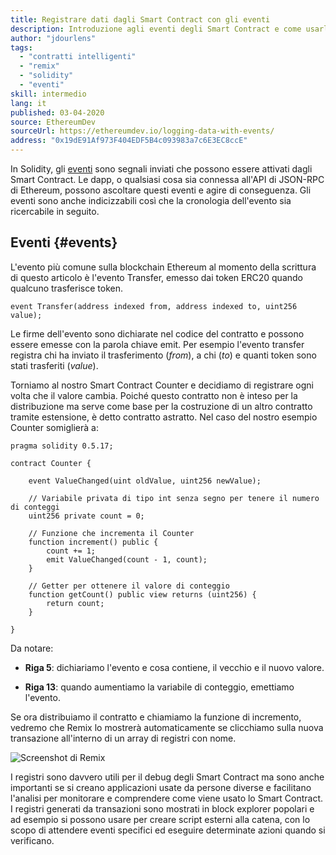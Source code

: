 ```yaml
---
title: Registrare dati dagli Smart Contract con gli eventi
description: Introduzione agli eventi degli Smart Contract e come usarli per registrare dati
author: "jdourlens"
tags:
  - "contratti intelligenti"
  - "remix"
  - "solidity"
  - "eventi"
skill: intermedio
lang: it
published: 03-04-2020
source: EthereumDev
sourceUrl: https://ethereumdev.io/logging-data-with-events/
address: "0x19dE91Af973F404EDF5B4c093983a7c6E3EC8ccE"
---
```


In Solidity, gli [eventi](/developers/docs/smart-contracts/anatomy/#events-and-logs) sono segnali inviati che possono essere attivati dagli Smart Contract. Le dapp, o qualsiasi cosa sia connessa all'API di JSON-RPC di Ethereum, possono ascoltare questi eventi e agire di conseguenza. Gli eventi sono anche indicizzabili così che la cronologia dell'evento sia ricercabile in seguito.

## Eventi {#events}

L'evento più comune sulla blockchain Ethereum al momento della scrittura di questo articolo è l'evento Transfer, emesso dai token ERC20 quando qualcuno trasferisce token.

```solidity
event Transfer(address indexed from, address indexed to, uint256 value);
```

Le firme dell'evento sono dichiarate nel codice del contratto e possono essere emesse con la parola chiave emit. Per esempio l'evento transfer registra chi ha inviato il trasferimento (_from_), a chi (_to_) e quanti token sono stati trasferiti (_value_).

Torniamo al nostro Smart Contract Counter e decidiamo di registrare ogni volta che il valore cambia. Poiché questo contratto non è inteso per la distribuzione ma serve come base per la costruzione di un altro contratto tramite estensione, è detto contratto astratto. Nel caso del nostro esempio Counter somiglierà a:

```solidity
pragma solidity 0.5.17;

contract Counter {

    event ValueChanged(uint oldValue, uint256 newValue);

    // Variabile privata di tipo int senza segno per tenere il numero di conteggi
    uint256 private count = 0;

    // Funzione che incrementa il Counter
    function increment() public {
        count += 1;
        emit ValueChanged(count - 1, count);
    }

    // Getter per ottenere il valore di conteggio
    function getCount() public view returns (uint256) {
        return count;
    }

}
```

Da notare:

- **Riga 5**: dichiariamo l'evento e cosa contiene, il vecchio e il nuovo valore.

- **Riga 13**: quando aumentiamo la variabile di conteggio, emettiamo l'evento.

Se ora distribuiamo il contratto e chiamiamo la funzione di incremento, vedremo che Remix lo mostrerà automaticamente se clicchiamo sulla nuova transazione all'interno di un array di registri con nome.

![Screenshot di Remix](./remix-screenshot.png)

I registri sono davvero utili per il debug degli Smart Contract ma sono anche importanti se si creano applicazioni usate da persone diverse e facilitano l'analisi per monitorare e comprendere come viene usato lo Smart Contract. I registri generati da transazioni sono mostrati in block explorer popolari e ad esempio si possono usare per creare script esterni alla catena, con lo scopo di attendere eventi specifici ed eseguire determinate azioni quando si verificano.
